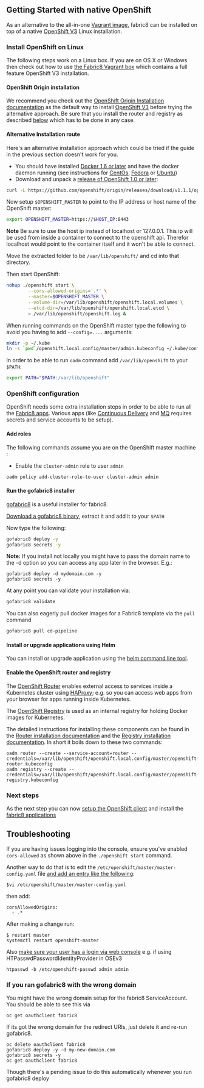 ## Getting Started with native OpenShift

As an alternative to the all-in-one [Vagrant image](vagrant.html), fabric8 can be installed on top of a
native [OpenShift V3](http://www.openshift.org/) Linux installation.

### Install OpenShift on Linux

The following steps work on a Linux box. If you are on OS X or Windows then check out how to use
[the Fabric8 Vagrant box](vagrant.html) which contains a full feature OpenShift V3 installation.

#### OpenShift Origin installation

We recommend you check out the [OpenShift Origin Installation documentation](https://docs.openshift.org/latest/getting_started/administrators.html)
as the default way to install [OpenShift V3](http://www.openshift.org/) before trying the alternative approach. Be sure that you
install the router and registry as described [below](#openshift-configuration) which has to be done in any case.

#### Alternative Installation route

Here's an alternative installation approach which could be tried if the guide in the previous section doesn't work
for you.

* You should have installed [Docker 1.6 or later](https://docs.docker.com/installation/#installation) and have
  the docker daemon running (see instructions for [CentOs](https://docs.docker.com/installation/centos/),
  [Fedora](https://docs.docker.com/installation/fedora/) or [Ubuntu](https://docs.docker.com/installation/ubuntulinux/))
* Download and unpack a [release of OpenShift 1.0 or later](https://github.com/openshift/origin/releases/):

```sh
curl -L https://github.com/openshift/origin/releases/download/v1.1.1/openshift-origin-server-v1.1.1-e1d9873-linux-64bit.tar.gz | tar xzv
```

Now setup `$OPENSHIFT_MASTER` to point to the IP address or host name of the OpenShift master:

```sh
export OPENSHIFT_MASTER=https://$HOST_IP:8443
```

**Note** Be sure to use the host ip instead of localhost or 127.0.0.1. This ip will be used from inside a container to connect to the openshift api. Therefor localhost would point to the container itself and it won't be able to connect.

Move the extracted folder to be ```/var/lib/openshift/``` and cd into that directory.

Then start OpenShift:

```sh
nohup ./openshift start \
        --cors-allowed-origins='.*' \
        --master=$OPENSHIFT_MASTER \
        --volume-dir=/var/lib/openshift/openshift.local.volumes \
        --etcd-dir=/var/lib/openshift/openshift.local.etcd \
        > /var/lib/openshift/openshift.log &
```

When running commands on the OpenShift master type the following to avoid you having to add `--config=....` arguments:

```sh
mkdir -p ~/.kube
ln -s `pwd`/openshift.local.config/master/admin.kubeconfig ~/.kube/config
```

In order to be able to run `oadm` command add `/var/lib/openshift` to your ``$PATH``:

```sh
export PATH="$PATH:/var/lib/openshift"
```

### OpenShift configuration

OpenShift needs some extra installation steps in order to be able to run all the [Fabric8 apps](apps.html).
Various apps (like [Continuous Delivery](../cdelivery.html) and [MQ](../fabric8MQ.html) requires secrets and service accounts to be setup).

#### Add roles

The following commands assume you are on the OpenShift master machine :

* Enable the `cluster-admin` role to user `admin`

```sh
oadm policy add-cluster-role-to-user cluster-admin admin
```

#### Run the gofabric8 installer

[gofabric8](https://github.com/fabric8io/gofabric8) is a useful installer for fabric8.

[Download a gofabric8 binary](https://github.com/fabric8io/gofabric8/releases), extract it and add it to your `$PATH`

Now type the following:

```sh
gofabric8 deploy -y
gofabric8 secrets -y
```

**Note:** If you install not locally you might have to pass the domain name to the -d option so you can access any app later in the browser. E.g.:

```
gofabric8 deploy -d mydomain.com -y
gofabric8 secrets -y
```

At any point you can validate your installation via:

```sh
gofabric8 validate
```

You can also eagerly pull docker images for a Fabric8 template via the `pull` command

```sh
gofabric8 pull cd-pipeline
```

#### Install or upgrade applications using Helm

You can install or upgrade application using the [helm command line tool](http://fabric8.io/guide/helm.html).


#### Enable the OpenShift router and registry

The [OpenShift Router](https://docs.openshift.org/latest/architecture/core_concepts/routes.html#haproxy-template-router) enables
external access to services inside a Kubernetes cluster using [HAProxy](http://www.haproxy.org/); e.g. so you can access web apps
from your browser for apps running inside Kubernetes.

The [OpenShift Registry](https://docs.openshift.org/latest/architecture/infrastructure_components/image_registry.html) is used
as an internal registry for holding Docker images for Kubernetes.

The detailed instructions for installing these components can be found in the
[Router installation documentation](https://docs.openshift.org/latest/admin_guide/install/deploy_router.html) and
the [Registry installation documentation](https://docs.openshift.org/latest/admin_guide/install/docker_registry.html). In short it
boils down to these two commands:

```
oadm router --create --service-account=router --credentials=/var/lib/openshift/openshift.local.config/master/openshift-router.kubeconfig
oadm registry --create --credentials=/var/lib/openshift/openshift.local.config/master/openshift-registry.kubeconfig
```

### Next steps

As the next step you can now [setup the OpenShift client](local.html) and install
the [fabric8 applications](apps.html)

## Troubleshooting

If you are having issues logging into the console, ensure you've enabled ```cors-allowed``` as shown above in the ```./openshift start``` command.

Another way to do that is to edit the ```/etc/openshift/master/master-config.yaml``` file [and add an entry like the following](https://github.com/fabric8io/gofabric8/issues/17#issuecomment-149788441):

```
$vi /etc/openshift/master/master-config.yaml
```
then add:
```
corsAllowedOrigins:
  - .*
```

After making a change run:

```
$ restart master
systemctl restart openshift-master
```

Also [make sure your user has a login via web console](https://github.com/fabric8io/fabric8/issues/4866#issue-109652169) e.g. if using HTPasswdPasswordIdentityProvider in OSEv3

```
htpasswd -b /etc/openshift-passwd admin admin
```

### If you ran gofabric8 with the wrong domain

You might have the wrong domain setup for the fabric8 ServiceAccount. You should be able to see this via

```
oc get oauthclient fabric8
```

If its got the wrong domain for the redirect URIs, just delete it and re-run gofabric8.

```
oc delete oauthclient fabric8
gofabric8 deploy -y -d my-new-domain.com
gofabric8 secrets -y
oc get oauthclient fabric8
```

Though there's a pending issue to do this automatically whenever you run gofabric8 deploy
